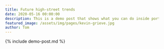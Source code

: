 ```yaml
---
title: Future high-street trends
date: 2020-05-16 00:00:00
description: This is a demo post that shows what you can do inside portfolio and blog posts. We’ve included everything you need to create engaging posts and case studies to show off your work in a beautiful way.
featured_image: /assets/img/pages/kevin-grieve.jpg
author: Tom
---
```


{% include demo-post.md %}